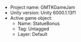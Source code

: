 <!-- UNITY CODE ASSIST INSTRUCTIONS START -->
- Project name: GMTKGameJam
- Unity version: Unity 6000.1.13f1
- Active game object:
  - Name: StatueBonus
  - Tag: Untagged
  - Layer: Default
<!-- UNITY CODE ASSIST INSTRUCTIONS END -->